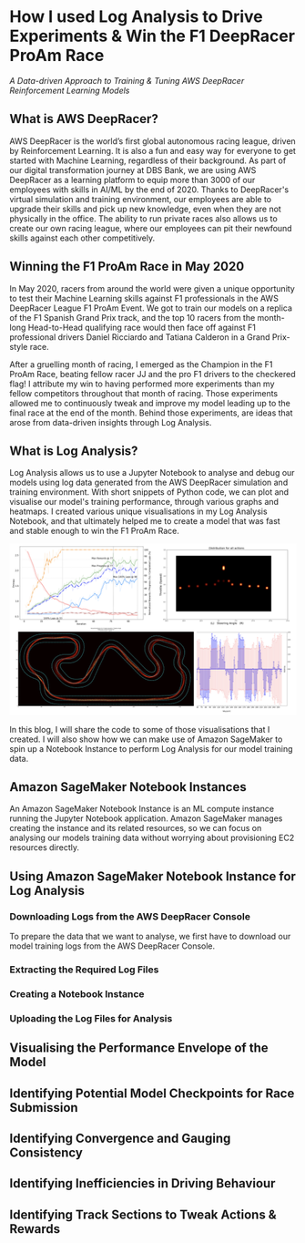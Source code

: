 # How I used Log Analysis to Drive Experiments & Win the F1 DeepRacer ProAm Race
*A Data-driven Approach to Training & Tuning AWS DeepRacer Reinforcement Learning Models*

## What is AWS DeepRacer?
AWS DeepRacer is the world’s first global autonomous racing league, driven by Reinforcement Learning. It is also a fun and easy way for everyone to get started with Machine Learning, regardless of their background. As part of our digital transformation journey at DBS Bank, we are using AWS DeepRacer as a learning platform to equip more than 3000 of our employees with skills in AI/ML by the end of 2020. Thanks to DeepRacer's virtual simulation and training environment, our employees are able to upgrade their skills and pick up new knowledge, even when they are not physically in the office. The ability to run private races also allows us to create our own racing league, where our employees can pit their newfound skills against each other competitively.

## Winning the F1 ProAm Race in May 2020
In May 2020, racers from around the world were given a unique opportunity to test their Machine Learning skills against F1 professionals in the AWS DeepRacer League F1 ProAm Event. We got to train our models on a replica of the F1 Spanish Grand Prix track, and the top 10 racers from the month-long Head-to-Head qualifying race would then face off against F1 professional drivers Daniel Ricciardo and Tatiana Calderon in a Grand Prix-style race.

After a gruelling month of racing, I emerged as the Champion in the F1 ProAm Race, beating fellow racer JJ and the pro F1 drivers to the checkered flag! I attribute my win to having performed more experiments than my fellow competitors throughout that month of racing. Those experiments allowed me to continuously tweak and improve my model leading up to the final race at the end of the month. Behind those experiments, are ideas that arose from data-driven insights through Log Analysis.

## What is Log Analysis?
Log Analysis allows us to use a Jupyter Notebook to analyse and debug our models using log data generated from the AWS DeepRacer simulation and training environment. With short snippets of Python code, we can plot and visualise our model's training performance, through various graphs and heatmaps. I created various unique visualisations in my Log Analysis Notebook, and that ultimately helped me to create a model that was fast and stable enough to win the F1 ProAm Race.

![Log Analysis for the Spain F1 Trrack](/images/log_analysis_blog_01.png)

In this blog, I will share the code to some of those visualisations that I created. I will also show how we can make use of Amazon SageMaker to spin up a Notebook Instance to perform Log Analysis for our model training data.

## Amazon SageMaker Notebook Instances
An Amazon SageMaker Notebook Instance is an ML compute instance running the Jupyter Notebook application. Amazon SageMaker manages creating the instance and its related resources, so we can focus on analysing our models training data without worrying about provisioning EC2 resources directly.

## Using Amazon SageMaker Notebook Instance for Log Analysis

### Downloading Logs from the AWS DeepRacer Console
To prepare the data that we want to analyse, we first have to download our model training logs from the AWS DeepRacer Console.

### Extracting the Required Log Files
### Creating a Notebook Instance
### Uploading the Log Files for Analysis

## Visualising the Performance Envelope of the Model

## Identifying Potential Model Checkpoints for Race Submission

## Identifying Convergence and Gauging Consistency

## Identifying Inefficiencies in Driving Behaviour

## Identifying Track Sections to Tweak Actions & Rewards

